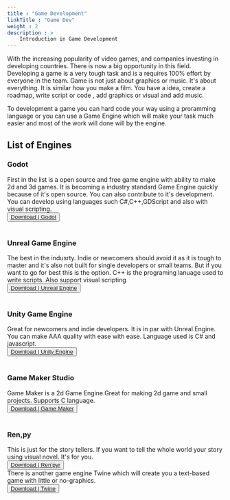 ```yaml
---
title : "Game Development"
linkTitle : "Game Dev"
weight : 2
description : >
    Introduction in Game Development 
---
```


With the increasing popularity of video games, and companies investing in developing countries. There is now a big opportunity in this field.
Developing a game is a very tough task and is a requires 100% effort by everyone in the team. Game is not just about graphics or music.
It's about everything. It is similar how you make a film. You have a idea, create a roadmap, write script or code , add graphics or visual and add music. 

To development a game you can hard code your way using a proramming language or you can use a Game Engine which will make your task much easier and most of the work will done will by the engine.

## List of Engines

### Godot
   First in the list is a open source and free game engine with ability to make 2d and 3d games.
   It is becoming a industry standard Game Engine quickly because of it's open source.
   You can also contribute to it's development.
   You can develop using languages such C#,C++,GDScript and also with visual scripting.<br/>
   <button class="link-buttongame"><a href="https://godotengine.org/" >Download | Godot</a> </button>
   <br/><br/>

###  Unreal Game Engine
   The best in the indusrty. Indie or newcomers should avoid it as it is tough to master and it's also not built for single developers or small teams. But if you want to go for best this is the option.
   C++ is the programing lanuage used to write scripts. Also support visual scripting<br/>
   <button class="link-buttongame"><a href="https://www.unrealengine.com/" >Download | Unreal Engine</a> </button>
   <br/><br/>

###  Unity Game Engine
  Great for newcomers and indie developers. It is in par with Unreal Engine. You can make AAA quality with ease with ease.
  Language used is C# and javascript.<br/>
  <button class="link-buttongame"><a href="https://unity.com/" >Download | Unity Engine</a> </button>
  <br/><br/>

###  Game Maker Studio
  Game Maker is a 2d Game Engine.Great for making 2d game and small projects. Supports C language.<br/>
  <button class="link-buttongame"><a href="https://godotengine.org/" >Download | Game Maker</a> </button>
  <br/><br/>
  
###  Ren,py
  This is just for the story tellers. If you want to tell the whole world your story using visual novel. It's for you.<br/>
  <button class="link-buttongame"><a href="https://www.renpy.org" >Download | Ren'pyr</a> </button><br/>
  There is another game engine Twine which will create you a text-based game with little or no-graphics.<br/>
  <button class="link-buttongame"><a href="https://twinery.org/" >Download | Twine</a> </button>
